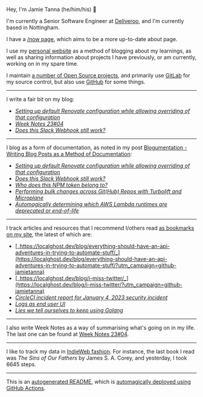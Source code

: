 Hey, I'm Jamie
Tanna (he/him/his) 👋

I'm currently a Senior Software Engineer at [Deliveroo](https://deliveroo.engineering/), and I'm currently based in Nottingham.

I have a [/now page](https://www.jvt.me/now/?utm_campaign=github-jamietanna), which aims to be a more up-to-date about page.

I use my [personal website](https://www.jvt.me/?utm_campaign=github-jamietanna) as a method of blogging about my learnings, as well as sharing information about projects I have previously, or am currently, working on in my spare time.

I maintain [a number of Open Source projects](https://www.jvt.me/open-source/?utm_campaign=github-jamietanna), and primarily use [GitLab](https://gitlab.com/jamietanna) for my source control, but also use [GitHub](https://github.com/jamietanna) for some things.

---

I write a fair bit on my blog:


- [_Setting up default Renovate configuration while allowing overriding of that configuration_](https://www.jvt.me/posts/2023/01/30/renovate-global-defaults/?utm_campaign=github-jamietanna)
- [_Week Notes 23#04_](https://www.jvt.me/week-notes/2023/04/?utm_campaign=github-jamietanna)
- [_Does this Slack Webhook still work?_](https://www.jvt.me/posts/2023/01/23/slack-webhooks-active/?utm_campaign=github-jamietanna)

---

I blog as a form of documentation, as noted in my post [Blogumentation - Writing Blog Posts as a Method of Documentation](https://www.jvt.me/posts/2017/06/25/blogumentation/?utm_campaign=github-jamietanna):


- [_Setting up default Renovate configuration while allowing overriding of that configuration_](https://www.jvt.me/posts/2023/01/30/renovate-global-defaults/?utm_campaign=github-jamietanna)
- [_Does this Slack Webhook still work?_](https://www.jvt.me/posts/2023/01/23/slack-webhooks-active/?utm_campaign=github-jamietanna)
- [_Who does this NPM token belong to?_](https://www.jvt.me/posts/2023/01/23/npm-who-token/?utm_campaign=github-jamietanna)
- [_Performing bulk changes across Git(Hub) Repos with Turbolift and Microplane_](https://www.jvt.me/posts/2023/01/21/bulk-git-repo-changes/?utm_campaign=github-jamietanna)
- [_Automagically determining which AWS Lambda runtimes are deprecated or end-of-life_](https://www.jvt.me/posts/2023/01/13/lambda-end-of-life-checker/?utm_campaign=github-jamietanna)

---

I track articles and resources that I recommend I/others read [as bookmarks on my site](https://www.jvt.me/kind/bookmarks/?utm_campaign=github-jamietanna), the latest of which are:


- [_https://localghost.dev/blog/everything-should-have-an-api-adventures-in-trying-to-automate-stuff/_](https://localghost.dev/blog/everything-should-have-an-api-adventures-in-trying-to-automate-stuff/?utm_campaign=github-jamietanna)
- [_https://localghost.dev/blog/i-miss-twitter/_](https://localghost.dev/blog/i-miss-twitter/?utm_campaign=github-jamietanna)
- [_CircleCI incident report for January 4, 2023 security incident_](https://circleci.com/blog/jan-4-2023-incident-report/?utm_campaign=github-jamietanna)
- [_Logs as end user UI_](https://snarfed.org/2023-01-11_logs-as-end-user-ui?utm_campaign=github-jamietanna)
- [_Lies we tell ourselves to keep using Golang_](https://fasterthanli.me/articles/lies-we-tell-ourselves-to-keep-using-golang?utm_campaign=github-jamietanna)

---

I also write Week Notes as a way of summarising what's going on in my life. The last one can be found at [Week Notes 23#04](https://www.jvt.me/week-notes/2023/04/?utm_campaign=github-jamietanna).

---

I like to track my data in [IndieWeb fashion](https://indieweb.org/why). For instance, the last book I read was _The Sins of Our Fathers_ by James S. A. Corey, and yesterday, I took 6645 steps.

---
This is an [autogenerated README](https://www.jvt.me/posts/2022/01/12/autogenerated-profile-readme/?utm_campaign=github-jamietanna), which is [automagically deployed using GitHub Actions](https://github.com/jamietanna/jamietanna/blob/main/.github/workflows/rebuild.yml).
